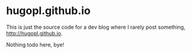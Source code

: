 # hugopl.github.io

This is just the source code for a dev blog where I rarely post something, http://hugopl.github.io.

Nothing todo here, bye!
